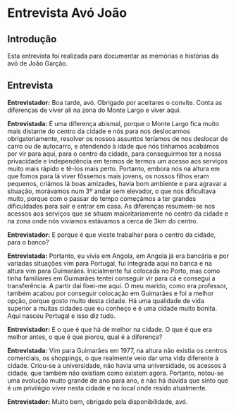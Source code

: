# Entrevista Avó João

## Introdução
Esta entrevista foi realizada para documentar as memórias e histórias da avó de João Garção.

## Entrevista

**Entrevistador:** Boa tarde, avó. Obrigado por aceitares o convite. Conta as diferenças de viver ali na zona do Monte Largo e viver aqui.


**Entrevistada:** É uma diferença abismal, porque o Monte Largo fica muito mais distante do centro da cidade e nós para nos deslocarmos obrigatoriamente, resolver os nossos assuntos teríamos de nos deslocar de carro ou de autocarro, e atendendo à idade que nós tínhamos acabámos por vir para aqui, para o centro da cidade, para conseguirmos ter a nossa privacidade e independência em termos de termos um acesso aos serviços muito mais rápido e tê-los mais perto. Portanto, embora nós na altura em que fomos para lá viver fôssemos mais jovens, os nossos filhos eram pequenos, criámos lá boas amizades, havia bom ambiente e para agravar a situação, morávamos num 3º andar sem elevador, o que nos dificultava muito, porque com o passar do tempo começámos a ter grandes dificuldades para sair e entrar em casa. As diferenças resumem-se nos acessos aos serviços que se situam maioritariamente no centro da cidade e na zona onde nós vivíamos estávamos a cerca de 3km do centro.


**Entrevistador:** E porque é que vieste trabalhar para o centro da cidade, para o banco?


**Entrevistada:** Portanto, eu vivia em Angola, em Angola já era bancária e por variadas situações vim para Portugal, fui integrada aqui na banca e na altura vim para Guimarães. Inicialmente fui colocada no Porto, mas como tinha familiares em Guimarães tentei conseguir vir para cá e consegui a transferência. A partir daí fixei-me aqui. O meu marido, como era professor, também acabou por conseguir colocação em Guimarães e foi a melhor opção, porque gosto muito desta cidade. Há uma qualidade de vida superior a muitas cidades que eu conheço e é uma cidade muito bonita. Aqui nasceu Portugal e isso diz tudo.


**Entrevistador:** E o que é que há de melhor na cidade. O que é que era melhor antes, o que é que piorou, qual é a diferença?


**Entrevistada:** Vim para Guimarães em 1977, na altura não existia os centros comerciais, os shoppings, o que realmente veio dar uma vida diferente à cidade. Criou-se a universidade, não havia uma universidade, os acessos à cidade, que também não existiam como existem agora. Portanto, notou-se uma evolução muito grande de ano para ano, e não há dúvida que sinto que é um privilégio viver nesta cidade e no local onde resido atualmente.


**Entrevistador:** Muito bem, obrigado pela disponibilidade, avó.












